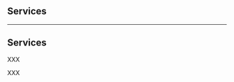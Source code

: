 <!-- .slide: id="gitlab_services" class="vertical-center" -->

<i class="fa-duotone fa-gears fa-8x fa-duotone-colors" style="float: right; color: grey;"></i>

## Services

---

## Services

XXX [](https://docs.gitlab.com/ee/ci/yaml/#services)

XXX [](https://docs.gitlab.com/ee/ci/services/index.html)
